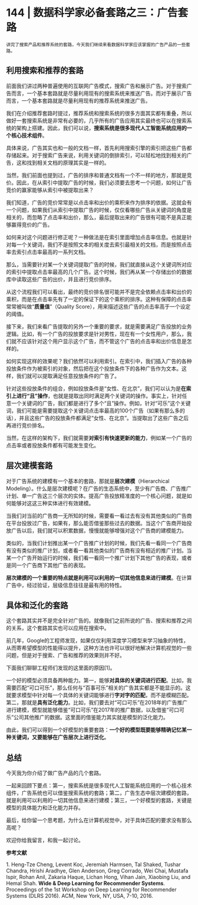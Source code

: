 # 144 | 数据科学家必备套路之三：广告套路

    讲完了搜索产品和推荐系统的套路，今天我们继续来看数据科学家应该掌握的广告产品的一些套路。

## 利用搜索和推荐的套路

前面我们讲过两种普遍使用的互联网广告模式，搜索广告和展示广告。对于搜索广告而言，一个基本套路就是尽量利用现有的搜索系统来推送广告。而对于展示广告而言，一个基本套路就是尽量利用现有的推荐系统来推送广告。

我们在介绍推荐套路时提过，推荐系统和搜索系统的很多方面其实都有重叠，所以做好一套搜索系统是非常有必要的，几乎所有的广告应用其实最终也可以在搜索系统的架构上搭建。因此，我们可以说，**搜索系统是很多现代人工智能系统应用的一个核心技术组件**。

具体来说，广告其实也和一般的文档一样，首先利用搜索引擎的索引把这些广告都存储起来。对于搜索广告来说，利用关键词的倒排索引，可以轻松地找到相关的广告，这和找到相关文档的原理其实是一样的。

当然，我们前面也提到过，广告的排序和普通文档有一个不一样的地方，那就是竞价。因此，在从索引中提取广告的时候，我们必须要去思考一个问题，如何让广告竞价的赢家能够从索引中被提取出来？

我们知道，广告的竞价常常是以点击率和出价的乘积来作为排序的依据。这就会有一个问题，如果我们从索引中提取广告的时候，仅仅看哪些广告从关键词的角度是相关的，而忽略了点击率和出价，那么，最后提取出来的广告很有可能不是真正能够赢得竞价的广告。

如何来对这个问题进行修正呢？一种做法是在索引里面增加点击率信息。也就是针对每一个关键词，我们不是按照文本的相关度去索引最相关的文档，而是按照点击率去索引点击率最高的一系列文档。

那么，当需要针对某一个关键词提取广告的时候，我们就直接从这个关键词所对应的索引中提取点击率最高的几个广告。这个时候，我们再从某一个存储出价的数据库中读取这些广告的出价，并且进行竞价排序。

从这个流程我们可以看出，最终的竞价排名很可能并不是完全依赖点击率和出价的乘积，而是在点击率先有了一定的保证下的这个乘积的排序。这种有保障的点击率常常被叫做“**质量值**”（Quality Score），用来描述这些广告的点击率高于一个设定的阈值。

接下来，我们来看广告提取的另外一个重要的要求，就是需要满足广告投放的业务逻辑。比如，有一个广告的投放要求是针对男性，现在有一个女性用户，那么，我们就不应该针对这个用户显示这个广告，而不管这个广告的点击率和出价信息是怎样的。

如何实现这样的效果呢？我们依然可以利用索引。在索引中，我们插入广告的各种投放条件作为被索引的对象，然后把在这个投放条件下的各种广告作为文本。这样，我们就可以提取满足任意投放条件的广告了。

针对这些投放条件的组合，例如投放条件是“女性、在北京”，我们可以认为是**在索引上进行“且”操作**，也就是提取出同时满足两个关键词的操作。事实上，针对任意一个关键词的广告，我们都是进行了多个“且”操作。例如，针对“可乐”这个关键词，我们可能是需要提取这个关键词点击率最高的100个广告（如果有那么多的话），并且这些广告的投放条件都满足“女性、在北京”。当提取出了这些广告之后再进行竞价排名。

当然，在这样的架构下，我们就需要**对索引有快速更新的能力**，例如某一个广告的点击率或者投放条件都有可能发生变化。

## 层次建模套路

对于广告系统的建模有一个基本的套路，那就是**层次建模**（Hierarchical Modeling）。什么是层次建模呢？在广告的生态系统中，至少有广告商、广告推广计划、单一广告这三个层次的实体。提高广告投放精准度的一个核心问题，就是如何能够对这这三种实体进行有效建模。

当我们对当前的广告商一无所知的时候，需要看一看过去有没有其他类似的广告商在平台投放过广告，如果有，那么能否借鉴那些过去的数据。当这个广告商开始投放广告以后，我们就可以积累数据，慢慢就能够增强对这个广告商的建模能力。

类似的，当我们计划推出某一个广告推广计划的时候，我们先看一看同一个广告商有没有类似的推广计划，或者看一看其他类似的广告商有没有相近的推广计划。当某一个广告开始运行的时候，我们看一看同一个推广计划下其他广告的表现，或者是同一个广告商下其他广告的表现。

**层次建模的一个重要的特点就是利用可以利用的一切其他信息来进行建模**。在计算广告中，经过验证，层级信息往往是最有用的特性。

## 具体和泛化的套路

这个套路其实并不是完全针对广告的。就像我们之前所说的广告、搜索和推荐之间的关系，这个套路其实也可以应用在搜索中。

前几年，Google的工程师发现，如果仅仅利用深度学习模型来学习抽象的特性，从而寄希望模型的性能得以提升，这种方法也许可以很好地解决计算机视觉的一些问题，但是对于搜索、广告和推荐的效果则并不好。

下面我们聊聊工程师们发现的这里面的原因\[1\]。

一个好的模型必须具备两种能力。第一，能够**对具体的关键词进行匹配**。比如，我需要匹配“可口可乐”，那么任何与“百事可乐”相关的广告其实都是不能显示的。这就要求模型中针对每一个具体的关键词能够进行**字对字的匹配**，而不是模糊匹配。第二，那就是**具有泛化能力**。比如，我们要去对“可口可乐”在2018年的广告推广进行建模，模型就能够借鉴“可口可乐”在2017年的推广数据，以及借鉴“可口可乐”公司其他推广的数据。这里面的借鉴能力其实就是模型的泛化能力。

由此，我们可以得到一个好模型的重要套路：**一个好的模型既要能够精确记忆某一种关键词，又要能够在广告层次上进行泛化**。

## 总结

今天我为你介绍了做广告产品的几个套路。

一起来回顾下要点：第一，搜索系统是很多现代人工智能系统应用的一个核心技术组件，广告系统也可以借鉴搜索系统的套路；第二，广告生态中层次建模的套路，就是利用可以利用的一切其他信息来进行建模；第三，一个好模型的套路，关键是模型的具体能力和泛化能力并存。

最后，给你留一个思考题，为什么在计算机视觉中，对于具体匹配的要求没有那么高呢？

欢迎你给我留言，和我一起讨论。

**参考文献**

1\. Heng-Tze Cheng, Levent Koc, Jeremiah Harmsen, Tal Shaked, Tushar Chandra, Hrishi Aradhye, Glen Anderson, Greg Corrado, Wei Chai, Mustafa Ispir, Rohan Anil, Zakaria Haque, Lichan Hong, Vihan Jain, Xiaobing Liu, and Hemal Shah. **Wide & Deep Learning for Recommender Systems**. Proceedings of the 1st Workshop on Deep Learning for Recommender Systems (DLRS 2016). ACM, New York, NY, USA, 7-10, 2016.
    